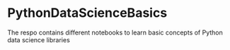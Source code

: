 # PythonDataScienceBasics
The respo contains different notebooks to learn basic concepts of Python data science libraries
